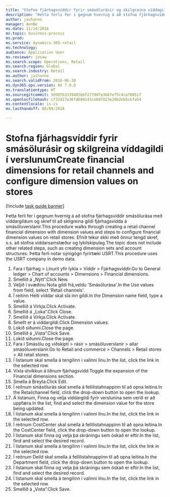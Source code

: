 ```yaml
--- 
title: "Stofna fjárhagsvíddir fyrir smásölurásir og skilgreina víddagildi í verslunum"
description: "Þetta ferli fer í gegnum hvernig á að stofna fjárhagsvíddir smásölurása með víddargildum og skref til að skilgreina gildi fjárhagsvídda á smásöluverslanir."
author: jashanno
manager: AnnBe
ms.date: 11/14/2016
ms.topic: business-process
ms.prod: 
ms.service: dynamics-365-retail
ms.technology: 
audience: Application User
ms.reviewer: josaw
ms.search.scope: Operations, Retail
ms.search.region: Global
ms.search.industry: Retail
ms.author: jashanno
ms.search.validFrom: 2016-06-30
ms.dyn365.ops.version: AX 7.0.0
ms.translationtype: HT
ms.sourcegitcommit: 5098fb3339403b6f2779dfe3bb7ef5c4ca78051f
ms.openlocfilehash: cf32d17a36fd699141ce697d23e20b2eb5cbfa54
ms.contentlocale: is-is
ms.lasthandoff: 08/09/2018

---
```

# <a name="create-financial-dimensions-for-retail-channels-and-configure-dimension-values-on-stores"></a><span data-ttu-id="93737-103">Stofna fjárhagsvíddir fyrir smásölurásir og skilgreina víddagildi í verslunum</span><span class="sxs-lookup"><span data-stu-id="93737-103">Create financial dimensions for retail channels and configure dimension values on stores</span></span>

[!include [task guide banner](../includes/task-guide-banner.md)]

<span data-ttu-id="93737-104">Þetta ferli fer í gegnum hvernig á að stofna fjárhagsvíddir smásölurása með víddargildum og skref til að skilgreina gildi fjárhagsvídda á smásöluverslanir.</span><span class="sxs-lookup"><span data-stu-id="93737-104">This procedure walks through creating a retail channel financial dimension with dimension values and steps to configure financial dimension values on retail stores.</span></span> <span data-ttu-id="93737-105">Efnið tekur ekki með önnur tengd skref, s.s. að stofna víddarsamstæður og lykilskipulag.</span><span class="sxs-lookup"><span data-stu-id="93737-105">The topic does not include other related steps, such as creating dimension sets and account structures.</span></span> <span data-ttu-id="93737-106">Þetta ferli notar sýnigögn fyrirtæki USRT.</span><span class="sxs-lookup"><span data-stu-id="93737-106">This procedure uses the USRT company in demo data.</span></span>

1. <span data-ttu-id="93737-107">Fara í fjárhag > Línurit yfir lykla > Víddir > Fjárhagsvíddir.</span><span class="sxs-lookup"><span data-stu-id="93737-107">Go to General ledger > Chart of accounts > Dimensions > Financial dimensions.</span></span>
2. <span data-ttu-id="93737-108">Smellið á „Nýtt“.</span><span class="sxs-lookup"><span data-stu-id="93737-108">Click New.</span></span>
3. <span data-ttu-id="93737-109">Veljið í svæðinu Nota gildi frá,veldu 'Smásölurása'.</span><span class="sxs-lookup"><span data-stu-id="93737-109">In the Use values from field, select 'Retail channels'.</span></span>
4. <span data-ttu-id="93737-110">Í reitinn Heiti víddar skal slá inn gildi.</span><span class="sxs-lookup"><span data-stu-id="93737-110">In the Dimension name field, type a value.</span></span>
5. <span data-ttu-id="93737-111">Smellið á Virkja.</span><span class="sxs-lookup"><span data-stu-id="93737-111">Click Activate.</span></span>
6. <span data-ttu-id="93737-112">Smellið á „Loka“.</span><span class="sxs-lookup"><span data-stu-id="93737-112">Click Close.</span></span>
7. <span data-ttu-id="93737-113">Smellið á Virkja.</span><span class="sxs-lookup"><span data-stu-id="93737-113">Click Activate.</span></span>
8. <span data-ttu-id="93737-114">Smellt er á víddargildi.</span><span class="sxs-lookup"><span data-stu-id="93737-114">Click Dimension values.</span></span>
9. <span data-ttu-id="93737-115">Lokið síðunni.</span><span class="sxs-lookup"><span data-stu-id="93737-115">Close the page.</span></span>
10. <span data-ttu-id="93737-116">Smellið á „Vista“.</span><span class="sxs-lookup"><span data-stu-id="93737-116">Click Save.</span></span>
11. <span data-ttu-id="93737-117">Lokið síðunni.</span><span class="sxs-lookup"><span data-stu-id="93737-117">Close the page.</span></span>
12. <span data-ttu-id="93737-118">Fara í Smásölu og viðskipti > rásir > smásöluverslanir > allar smásöluverslanir.</span><span class="sxs-lookup"><span data-stu-id="93737-118">Go to Retail and commerce > Channels > Retail stores > All retail stores.</span></span>
13. <span data-ttu-id="93737-119">Í listanum skal smella á tengilinn í valinni línu.</span><span class="sxs-lookup"><span data-stu-id="93737-119">In the list, click the link in the selected row.</span></span>
14. <span data-ttu-id="93737-120">Víxla útvíkkun á liðnum fjárhagsvídd.</span><span class="sxs-lookup"><span data-stu-id="93737-120">Toggle the expansion of the Financial dimensions section.</span></span>
15. <span data-ttu-id="93737-121">Smella á Breyta.</span><span class="sxs-lookup"><span data-stu-id="93737-121">Click Edit.</span></span>
16. <span data-ttu-id="93737-122">Í reitnum smásölurás skal smella á fellilistahnappinn til að opna leitina.</span><span class="sxs-lookup"><span data-stu-id="93737-122">In the Retailchannel field, click the drop-down button to open the lookup.</span></span>
17. <span data-ttu-id="93737-123">Á listanum, Finna og velja víddargildi fyrir verslunina sem verið er að uppfæra.</span><span class="sxs-lookup"><span data-stu-id="93737-123">In the list, find and select the dimension value for the store being updated.</span></span>
18. <span data-ttu-id="93737-124">Í listanum skal smella á tengilinn í valinni línu.</span><span class="sxs-lookup"><span data-stu-id="93737-124">In the list, click the link in the selected row.</span></span>
19. <span data-ttu-id="93737-125">Í reitnum CostCenter skal smella á fellilistahnappinn til að opna leitina.</span><span class="sxs-lookup"><span data-stu-id="93737-125">In the CostCenter field, click the drop-down button to open the lookup.</span></span>
20. <span data-ttu-id="93737-126">Í listanum skal finna og velja þá skráningu sem óskað er eftir.</span><span class="sxs-lookup"><span data-stu-id="93737-126">In the list, find and select the desired record.</span></span>
21. <span data-ttu-id="93737-127">Í listanum skal smella á tengilinn í valinni línu.</span><span class="sxs-lookup"><span data-stu-id="93737-127">In the list, click the link in the selected row.</span></span>
22. <span data-ttu-id="93737-128">Í reitnum Deild skal smella á fellilistahnappinn til að opna leitina.</span><span class="sxs-lookup"><span data-stu-id="93737-128">In the Department field, click the drop-down button to open the lookup.</span></span>
23. <span data-ttu-id="93737-129">Í listanum skal finna og velja þá skráningu sem óskað er eftir.</span><span class="sxs-lookup"><span data-stu-id="93737-129">In the list, find and select the desired record.</span></span>
24. <span data-ttu-id="93737-130">Í listanum skal smella á tengilinn í valinni línu.</span><span class="sxs-lookup"><span data-stu-id="93737-130">In the list, click the link in the selected row.</span></span>
25. <span data-ttu-id="93737-131">Smellið á „Vista“.</span><span class="sxs-lookup"><span data-stu-id="93737-131">Click Save.</span></span>


